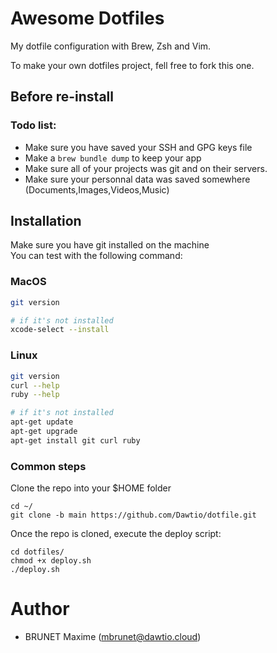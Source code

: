 # Awesome Dotfiles

My dotfile configuration with Brew, Zsh and Vim.

To make your own dotfiles project, fell free to fork this one.

## Before re-install

### Todo list:
- Make sure you have saved your SSH and GPG keys file
- Make a ```brew bundle dump``` to keep your app
- Make sure all of your projects was git and on their servers.
- Make sure your personnal data was saved somewhere (Documents,Images,Videos,Music)

## Installation

Make sure you have git installed on the machine \
You can test with the following command:
### MacOS

```sh
git version

# if it's not installed
xcode-select --install
```

### Linux

```sh
git version
curl --help
ruby --help

# if it's not installed
apt-get update
apt-get upgrade
apt-get install git curl ruby
```

### Common steps

Clone the repo into your $HOME folder
```
cd ~/
git clone -b main https://github.com/Dawtio/dotfile.git
```

Once the repo is cloned, execute the deploy script:
```
cd dotfiles/
chmod +x deploy.sh
./deploy.sh
```

# Author

- BRUNET Maxime (mbrunet@dawtio.cloud)
